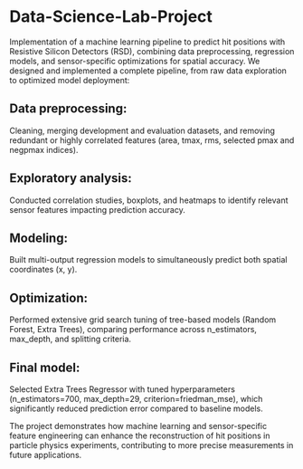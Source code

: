 # Data-Science-Lab-Project
Implementation of a machine learning pipeline to predict hit positions with Resistive Silicon Detectors (RSD), combining data preprocessing, regression models, and sensor-specific optimizations for spatial accuracy.
We designed and implemented a complete pipeline, from raw data exploration to optimized model deployment:

## Data preprocessing:
Cleaning, merging development and evaluation datasets, and removing redundant or highly correlated features (area, tmax, rms, selected pmax and negpmax indices).

## Exploratory analysis: 
Conducted correlation studies, boxplots, and heatmaps to identify relevant sensor features impacting prediction accuracy.

## Modeling: 
Built multi-output regression models to simultaneously predict both spatial coordinates (x, y).

## Optimization: 
Performed extensive grid search tuning of tree-based models (Random Forest, Extra Trees), comparing performance across n_estimators, max_depth, and splitting criteria.

## Final model: 
Selected Extra Trees Regressor with tuned hyperparameters (n_estimators=700, max_depth=29, criterion=friedman_mse), which significantly reduced prediction error compared to baseline models.

The project demonstrates how machine learning and sensor-specific feature engineering can enhance the reconstruction of hit positions in particle physics experiments, contributing to more precise measurements in future applications.
